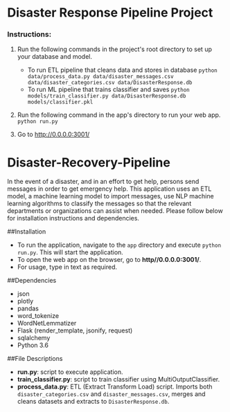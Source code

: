 # Disaster Response Pipeline Project

### Instructions:
1. Run the following commands in the project's root directory to set up your database and model.

    - To run ETL pipeline that cleans data and stores in database
        `python data/process_data.py data/disaster_messages.csv data/disaster_categories.csv data/DisasterResponse.db`
    - To run ML pipeline that trains classifier and saves
        `python models/train_classifier.py data/DisasterResponse.db models/classifier.pkl`

2. Run the following command in the app's directory to run your web app.
    `python run.py`

3. Go to http://0.0.0.0:3001/
# Disaster-Recovery-Pipeline

In the event of a disaster, and in an effort to get help, persons send messages in order to get emergency
help. This application uses an ETL model, a machine learning model to import messages, use NLP 
machine learning algorithms to classify the messages so that the relevant departments or organizations
can assist when needed. Please follow below for installation instructions and dependencies. 



##Installation

- To run the application, navigate to the `app` directory and execute `python run.py`. This will start 
the application.
- To open the web app on the browser, go to **http//0.0.0.0:3001/**.
- For usage, type in text as required.


##Dependencies

- json
- plotly
- pandas
- word_tokenize
- WordNetLemmatizer
- Flask (render_template, jsonify, request)
- sqlalchemy
- Python 3.6


##File Descriptions

- **run.py**: script to execute application.
- **train_classifier.py**: script to train classifier using MultiOutputClassifier.
- **process_data.py**: ETL (Extract Transform Load) script. Imports both `disaster_categories.csv` and
`disaster_messages.csv`, merges and cleans datasets and extracts to `DisasterResponse.db`.


